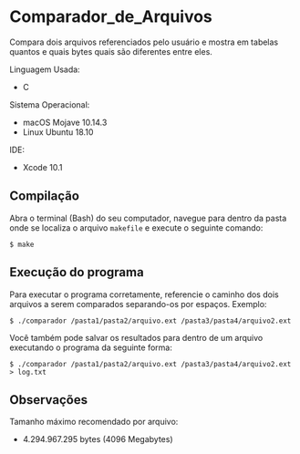 # Comparador_de_Arquivos
Compara dois arquivos referenciados pelo usuário e mostra em tabelas quantos e quais bytes quais são diferentes entre eles.

Linguagem Usada:
* C
  
Sistema Operacional:
* macOS Mojave 10.14.3 
* Linux Ubuntu 18.10
  
IDE:
* Xcode 10.1

## Compilação ## 

Abra o terminal (Bash) do seu computador, navegue para dentro da pasta onde se localiza o arquivo `makefile` e execute o seguinte comando:

`$ make`

## Execução do programa ## 

Para executar o programa corretamente, referencie o caminho dos dois arquivos a serem comparados separando-os por espaços.
Exemplo:

`$ ./comparador /pasta1/pasta2/arquivo.ext /pasta3/pasta4/arquivo2.ext`

Você também pode salvar os resultados para dentro de um arquivo executando o programa da seguinte forma:

`$ ./comparador /pasta1/pasta2/arquivo.ext /pasta3/pasta4/arquivo2.ext > log.txt`

## Observações ## 

Tamanho máximo recomendado por arquivo:
* 4.294.967.295 bytes (4096 Megabytes)
